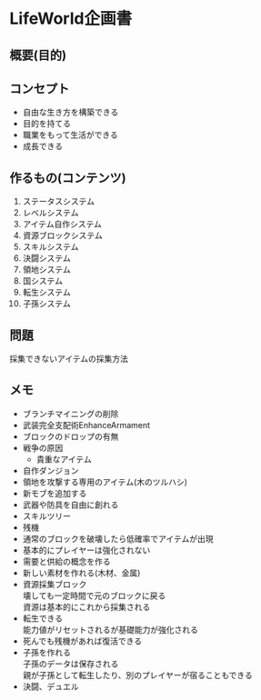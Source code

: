 # LifeWorld企画書
## 概要(目的)
## コンセプト
- 自由な生き方を構築できる
- 目的を持てる
- 職業をもって生活ができる
- 成長できる

## 作るもの(コンテンツ)
1. ステータスシステム
1. レベルシステム
1. アイテム自作システム
1. 資源ブロックシステム
1. スキルシステム
1. 決闘システム
1. 領地システム
1. 国システム
1. 転生システム
1. 子孫システム

## 問題
採集できないアイテムの採集方法

## メモ
- ブランチマイニングの削除
- 武装完全支配術EnhanceArmament
- ブロックのドロップの有無
- 戦争の原因
  - 貴重なアイテム
- 自作ダンジョン
- 領地を攻撃する専用のアイテム(木のツルハシ)
- 新モブを追加する
- 武器や防具を自由に創れる
- スキルツリー
- 残機
- 通常のブロックを破壊したら低確率でアイテムが出現
- 基本的にプレイヤーは強化されない
- 需要と供給の概念を作る
- 新しい素材を作れる(木材、金属)
- 資源採集ブロック<br>
  壊しても一定時間で元のブロックに戻る<br>
  資源は基本的にこれから採集される
- 転生できる<br>
  能力値がリセットされるが基礎能力が強化される
- 死んでも残機があれば復活できる
- 子孫を作れる<br>
  子孫のデータは保存される<br>
  親が子孫として転生したり、別のプレイヤーが宿ることもできる
- 決闘、デュエル